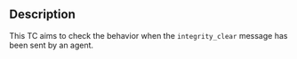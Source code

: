 ## Description
This TC aims to check the behavior when the `integrity_clear` message has been sent by an agent.
